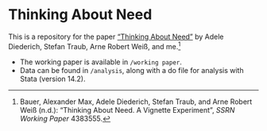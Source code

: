 # Thinking About Need

This is a repository for the paper [“Thinking About Need”](https://dx.doi.org/10.2139/ssrn.4383555) by Adele Diederich, Stefan Traub, Arne Robert Weiß, and me.[^1]

- The working paper is available in `/working paper`.
- Data can be found in `/analysis`, along with a do file for analysis with Stata (version 14.2).

[^1]: Bauer, Alexander Max, Adele Diederich, Stefan Traub, and Arne Robert Weiß (n.d.): “Thinking About Need. A Vignette Experiment”, _SSRN Working Paper_ 4383555.
